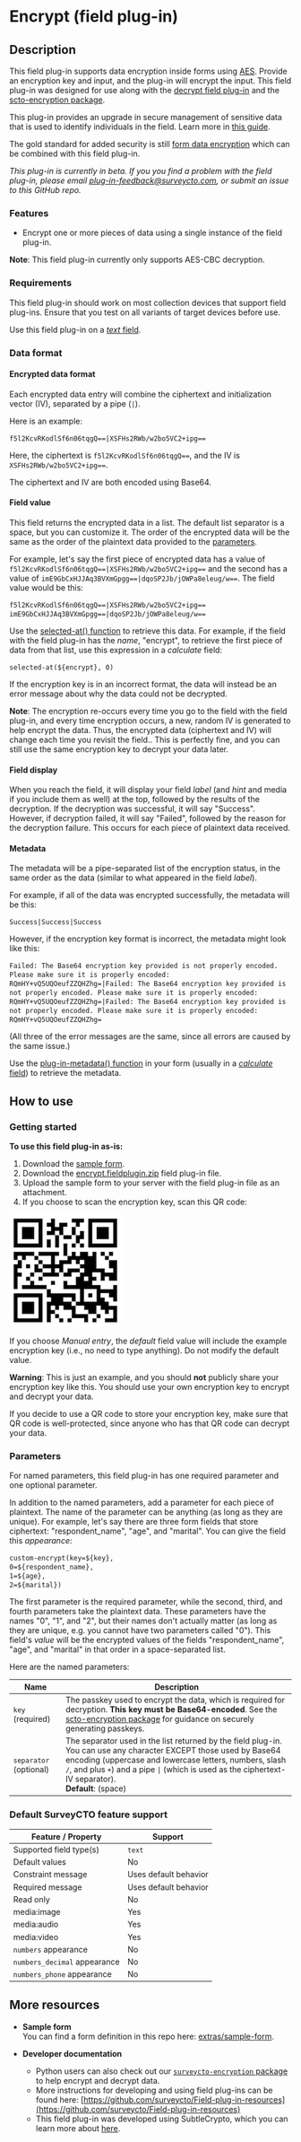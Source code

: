 # Encrypt (field plug-in)

## Description

This field plug-in supports data encryption inside forms using [AES](https://en.wikipedia.org/wiki/Advanced_Encryption_Standard). Provide an encryption key and input, and the plug-in will encrypt the input. This field plug-in was designed for use along with the [decrypt field plug-in](https://github.com/surveycto/decrypt) and the [scto-encryption package](https://github.com/surveycto/scto-encryption).

This plug-in provides an upgrade in secure management of sensitive data that is used to identify individuals in the field. Learn more in [this guide](https://support.surveycto.com/hc/en-us/articles/33842170036499).

The gold standard for added security is still [form data encryption](https://support.surveycto.com/hc/en-us/articles/16472121582483) which can be combined with this field plug-in.

*This plug-in is currently in beta. If you you find a problem with the field plug-in, please email plug-in-feedback@surveycto.com, or submit an issue to this GitHub repo.*

### Features

* Encrypt one or more pieces of data using a single instance of the field plug-in.

**Note**: This field plug-in currently only supports AES-CBC decryption.

### Requirements

This field plug-in should work on most collection devices that support field plug-ins. Ensure that you test on all variants of target devices before use.

Use this field plug-in on a [*text* field](https://docs.surveycto.com/02-designing-forms/01-core-concepts/03a.field-types-text.html).

### Data format

#### Encrypted data format

Each encrypted data entry will combine the ciphertext and initialization vector (IV), separated by a pipe (`|`). 

Here is an example:

```
f5l2KcvRKodlSf6n06tqgQ==|XSFHs2RWb/w2bo5VC2+ipg==
```

Here, the ciphertext is `f5l2KcvRKodlSf6n06tqgQ==`, and the IV is `XSFHs2RWb/w2bo5VC2+ipg==`.

The ciphertext and IV are both encoded using Base64.

#### Field value

This field returns the encrypted data in a list. The default list separator is a space, but you can customize it. The order of the encrypted data will be the same as the order of the plaintext data provided to the [parameters](#parameters).

For example, let's say the first piece of encrypted data has a value of `f5l2KcvRKodlSf6n06tqgQ==|XSFHs2RWb/w2bo5VC2+ipg==` and the second has a value of `imE9GbCxHJJAq3BVXmGpgg==|dqoSP2Jb/jOWPa8eleug/w==`. The field value would be this:

```
f5l2KcvRKodlSf6n06tqgQ==|XSFHs2RWb/w2bo5VC2+ipg== imE9GbCxHJJAq3BVXmGpgg==|dqoSP2Jb/jOWPa8eleug/w==
```

Use the [selected-at() function](https://docs.surveycto.com/02-designing-forms/01-core-concepts/09.expressions.html#Help_Forms_selected-at) to retrieve this data. For example, if the field with the field plug-in has the *name*, "encrypt", to retrieve the first piece of data from that list, use this expression in a *calculate* field:

```
selected-at(${encrypt}, 0)
```

If the encryption key is in an incorrect format, the data will instead be an error message about why the data could not be decrypted.

**Note**: The encryption re-occurs every time you go to the field with the field plug-in, and every time encryption occurs, a new, random IV is generated to help encrypt the data. Thus, the encrypted data (ciphertext and IV) will change each time you revisit the field.. This is perfectly fine, and you can still use the same encryption key to decrypt your data later.

#### Field display

When you reach the field, it will display your field *label* (and *hint* and media if you include them as well) at the top, followed by the results of the decryption. If the decryption was successful, it will say "Success". However, if decryption failed, it will say "Failed", followed by the reason for the decryption failure. This occurs for each piece of plaintext data received.

#### Metadata

The metadata will be a pipe-separated list of the encryption status, in the same order as the data (similar to what appeared in the field *label*).

For example, if all of the data was encrypted successfully, the metadata will be this:

    Success|Success|Success

However, if the encryption key format is incorrect, the metadata might look like this:

```
Failed: The Base64 encryption key provided is not properly encoded. Please make sure it is properly encoded: RQmHY+vQ5UQOeufZZQHZhg=|Failed: The Base64 encryption key provided is not properly encoded. Please make sure it is properly encoded: RQmHY+vQ5UQOeufZZQHZhg=|Failed: The Base64 encryption key provided is not properly encoded. Please make sure it is properly encoded: RQmHY+vQ5UQOeufZZQHZhg=
```

(All three of the error messages are the same, since all errors are caused by the same issue.)

Use the [plug-in-metadata() function](https://docs.surveycto.com/02-designing-forms/01-core-concepts/09.expressions.html#plug-in-metadata) in your form (usually in a [*calculate* field](https://docs.surveycto.com/02-designing-forms/01-core-concepts/03zb.field-types-calculate.html)) to retrieve the metadata.

## How to use

### Getting started

**To use this field plug-in as-is:**

1. Download the [sample form](https://github.com/surveycto/encrypt/raw/main/extras/sample-form/Encryption%20field%20plug-in%20sample%20form.xlsx).
1. Download the [encrypt.fieldplugin.zip](https://github.com/surveycto/encrypt/raw/main/encrypt.fieldplugin.zip) field plug-in file.
1. Upload the sample form to your server with the field plug-in file as an attachment.
1. If you choose to scan the encryption key, scan this QR code:

![](extras/readme-images/aes_key.png)

If you choose *Manual entry*, the *default* field value will include the example encryption key (i.e., no need to type anything). Do not modify the default value.

**Warning**: This is just an example, and you should **not** publicly share your encryption key like this. You should use your own encryption key to encrypt and decrypt your data.

If you decide to use a QR code to store your encryption key, make sure that QR code is well-protected, since anyone who has that QR code can decrypt your data.

### Parameters

For named parameters, this field plug-in has one required parameter and one optional parameter.

In addition to the named parameters, add a parameter for each piece of plaintext. The name of the parameter can be anything (as long as they are unique). For example, let's say there are three form fields that store ciphertext: "respondent_name", "age", and "marital". You can give the field this *appearance*:

```
custom-encrypt(key=${key},
0=${respondent_name},
1=${age},
2=${marital})
```

The first parameter is the required parameter, while the second, third, and fourth parameters take the plaintext data. These parameters have the names "0", "1", and "2", but their names don't actually matter (as long as they are unique, e.g. you cannot have two parameters called "0"). This field's *value* will be the encrypted values of the fields "respondent_name", "age", and "marital" in that order in a space-separated list.

Here are the named parameters:

|Name|Description|
|---|---|
|`key` (required)| The passkey used to encrypt the data, which is required for decryption. **This key must be Base64-encoded**. See the [scto-encryption package](https://github.com/surveycto/scto-encryption) for guidance on securely generating passkeys. |
|`separator` (optional) | The separator used in the list returned by the field plug-in. You can use any character EXCEPT those used by Base64 encoding (uppercase and lowercase letters, numbers, slash `/`, and plus `+`) and a pipe `\|` (which is used as the ciphertext-IV separator).<br>**Default**: (space) |

### Default SurveyCTO feature support

| Feature / Property | Support |
| --- | --- |
| Supported field type(s) | `text`|
| Default values | No |
| Constraint message | Uses default behavior |
| Required message | Uses default behavior |
| Read only | No |
| media:image | Yes |
| media:audio | Yes |
| media:video | Yes |
| `numbers` appearance | No |
| `numbers_decimal` appearance | No |
| `numbers_phone` appearance | No |

## More resources

* **Sample form**  
You can find a form definition in this repo here: [extras/sample-form](extras/sample-form).

* **Developer documentation**  
   * Python users can also check out our [`surveycto-encryption` package](https://github.com/surveycto/surveycto-encryption/blob/main/README.md) to help encrypt and decrypt data.
   * More instructions for developing and using field plug-ins can be found here: [https://github.com/surveycto/Field-plug-in-resources](https://github.com/surveycto/Field-plug-in-resources)
   * This field plug-in was developed using SubtleCrypto, which you can learn more about [here](https://developer.mozilla.org/en-US/docs/Web/API/SubtleCrypto).
